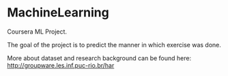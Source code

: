 # MachineLearning
Coursera ML Project.

The goal of the project is to predict the manner in which exercise was done.

More about dataset and research background can be found here: http://groupware.les.inf.puc-rio.br/har
